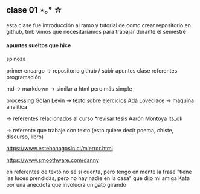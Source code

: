 ## clase 01 ⋆｡° ☆

esta clase fue introducción al ramo y tutorial de como crear repositorio en github, tmb vimos que necesitariamos para trabajar durante el semestre 

#### apuntes sueltos que hice 

spinoza

primer encargo → repositorio github / subir apuntes clase 
referentes programación

md → markdown →  similar a html pero más simple 

processing
Golan Levin →  texto sobre ejercicios 
Ada Loveclace → máquina analítica

→ referentes relacionados al curso
*revisar tesis Aarón Montoya its_ok 

→ referente que trabaje con texto (esto quiere decir poema, chiste, discurso, libro)

<https://www.estebanagosin.cl/mierror.html>

<https://www.smoothware.com/danny>

 en referentes de texto no sé si cuenta, pero tengo en mente la frase "tiene las luces prendidas, pero no hay nadie en la casa" que dijo mi amiga Kata por una anecdota que involucra un gato girando 
